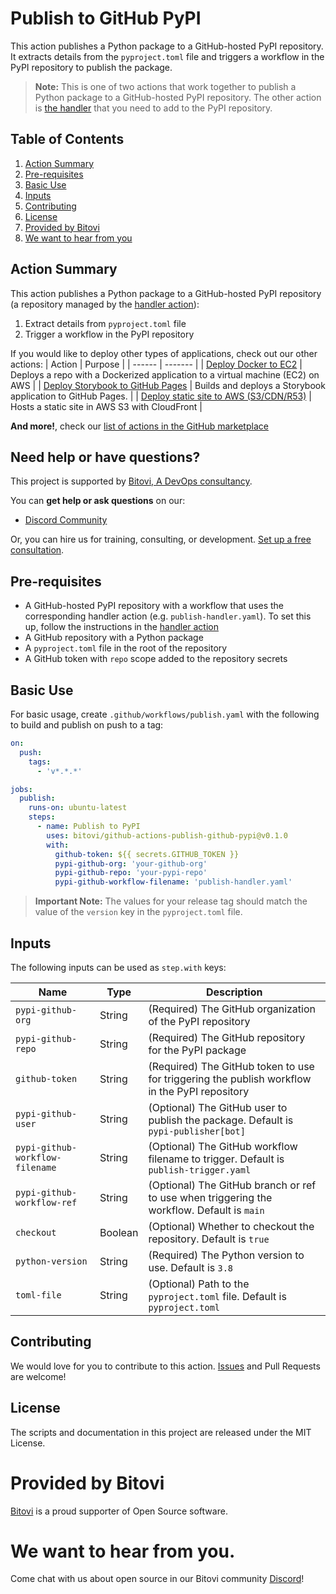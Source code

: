 # Publish to GitHub PyPI

This action publishes a Python package to a GitHub-hosted PyPI repository. It extracts details from the `pyproject.toml` file and triggers a workflow in the PyPI repository to publish the package.

> **Note:** This is one of two actions that work together to publish a Python package to a GitHub-hosted PyPI repository. The other action is [the handler](https://github.com/bitovi/github-actions-publish-github-pypi-handler) that you need to add to the PyPI repository.

## Table of Contents
1. [Action Summary](#action-summary)
2. [Pre-requisites](#pre-requisites)
3. [Basic Use](#basic-use)
4. [Inputs](#inputs)
5. [Contributing](#contributing)
6. [License](#license)
7. [Provided by Bitovi](#provided-by-bitovi)
8. [We want to hear from you](#we-want-to-hear-from-you)

## Action Summary

This action publishes a Python package to a GitHub-hosted PyPI repository (a repository managed by the [handler action](https://github.com/bitovi/github-actions-publish-github-pypi-handler)):
1. Extract details from `pyproject.toml` file
2. Trigger a workflow in the PyPI repository

If you would like to deploy other types of applications, check out our other actions:
| Action | Purpose |
| ------ | ------- |
| [Deploy Docker to EC2](https://github.com/marketplace/actions/deploy-docker-to-aws-ec2) | Deploys a repo with a Dockerized application to a virtual machine (EC2) on AWS |
| [Deploy Storybook to GitHub Pages](https://github.com/marketplace/actions/deploy-storybook-to-github-pages) | Builds and deploys a Storybook application to GitHub Pages. |
| [Deploy static site to AWS (S3/CDN/R53)](https://github.com/marketplace/actions/deploy-static-site-to-aws-s3-cdn-r53) | Hosts a static site in AWS S3 with CloudFront |
<br/>

**And more!**, check our [list of actions in the GitHub marketplace](https://github.com/marketplace?category=&type=actions&verification=&query=bitovi)

## Need help or have questions?

This project is supported by [Bitovi, A DevOps consultancy](https://www.bitovi.com/services/devops-consulting).

You can **get help or ask questions** on our:

- [Discord Community](https://discord.gg/zAHn4JBVcX)

Or, you can hire us for training, consulting, or development. [Set up a free consultation](https://www.bitovi.com/services/devops-consulting).

## Pre-requisites
- A GitHub-hosted PyPI repository with a workflow that uses the corresponding handler action (e.g. `publish-handler.yaml`). To set this up, follow the instructions in the [handler action](https://github.com/bitovi/github-actions-publish-github-pypi-handler)
- A GitHub repository with a Python package
- A `pyproject.toml` file in the root of the repository
- A GitHub token with `repo` scope added to the repository secrets


## Basic Use

For basic usage, create `.github/workflows/publish.yaml` with the following to build and publish on push to a tag:

```yaml
on:
  push:
    tags:
      - 'v*.*.*'

jobs:
  publish:
    runs-on: ubuntu-latest
    steps:
      - name: Publish to PyPI
        uses: bitovi/github-actions-publish-github-pypi@v0.1.0
        with:
          github-token: ${{ secrets.GITHUB_TOKEN }}
          pypi-github-org: 'your-github-org'
          pypi-github-repo: 'your-pypi-repo'
          pypi-github-workflow-filename: 'publish-handler.yaml'
```

> **Important Note:** The values for your release tag should match the value of the `version` key in the `pyproject.toml` file.

## Inputs

The following inputs can be used as `step.with` keys:

| Name                               | Type    | Description                                                                            |
|------------------------------------|---------|----------------------------------------------------------------------------------------|
| `pypi-github-org`                  | String  | (Required) The GitHub organization of the PyPI repository                               |
| `pypi-github-repo`                 | String  | (Required) The GitHub repository for the PyPI package                                   |
| `github-token`                     | String  | (Required) The GitHub token to use for triggering the publish workflow in the PyPI repository |
| `pypi-github-user`                 | String  | (Optional) The GitHub user to publish the package. Default is `pypi-publisher[bot]`     |
| `pypi-github-workflow-filename`    | String  | (Optional) The GitHub workflow filename to trigger. Default is `publish-trigger.yaml`   |
| `pypi-github-workflow-ref`         | String  | (Optional) The GitHub branch or ref to use when triggering the workflow. Default is `main` |
| `checkout`                         | Boolean | (Optional) Whether to checkout the repository. Default is `true`                        |
| `python-version`                   | String  | (Required) The Python version to use. Default is `3.8`                                  |
| `toml-file`                        | String  | (Optional) Path to the `pyproject.toml` file. Default is `pyproject.toml`               |

## Contributing

We would love for you to contribute to this action. [Issues](https://github.com/bitovi/github-actions-publish-github-pypi/issues/new/choose) and Pull Requests are welcome!

## License

The scripts and documentation in this project are released under the MIT License.

# Provided by Bitovi

[Bitovi](https://www.bitovi.com/) is a proud supporter of Open Source software.

# We want to hear from you.

Come chat with us about open source in our Bitovi community [Discord](https://discord.gg/J7ejFsZnJ4Z)!
```